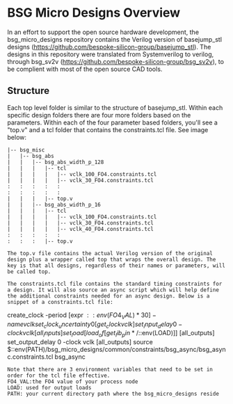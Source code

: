 # BSG Micro Designs Overview
In an effort to support the open source hardware development, the bsg_micro_designs repository contains the Verilog version of basejump_stl designs (https://github.com/bespoke-silicon-group/basejump_stl). The designs in this repository were translated from Systemverilog to verilog, through bsg_sv2v (https://github.com/bespoke-silicon-group/bsg_sv2v), to be complient with most of the open source CAD tools. 

## Structure
Each top level folder is similar to the structure of basejump_stl. Within each specific design folders there are four more folders based on the parameters. Within each of the four parameter based folders, you'll see a "top.v" and a tcl folder that contains the constraints.tcl file. See image below:
```
|-- bsg_misc
|   |-- bsg_abs
|   |   |-- bsg_abs_width_p_128
|   |   |   |-- tcl
|   |   |   |   |-- vclk_100_FO4.constraints.tcl
|   |   |   |   |-- vclk_30_FO4.constraints.tcl
:   :   :   :   :
:   :   :   :   :
|   |   |   |-- top.v
|   |   |-- bsg_abs_width_p_16
|   |   |   |-- tcl
|   |   |   |   |-- vclk_100_FO4.constraints.tcl
|   |   |   |   |-- vclk_30_FO4.constraints.tcl
|   |   |   |   |-- vclk_40_FO4.constraints.tcl
:   :   :   :   :
:   :   :   |-- top.v

The top.v file contains the actual Verilog version of the original design plus a wrapper called top that wraps the overall design. The key is that all designs, regardless of their names or parameters, will be called top.

The constraints.tcl file contains the standard timing constraints for a design. It will also source an async script which will help define the additional constraints needed for an async design. Below is a snippet of a constraints.tcl file:
```
create_clock -period [expr $::env(FO4_VAL)*30] -name vclk
set_clock_uncertainty 0 [get_clock vclk]
set_input_delay 0 -clock vclk [all_inputs]
set_load [load_of [get_lib_pin */$::env(LOAD)]] [all_outputs]
set_output_delay 0 -clock vclk [all_outputs]
source $::env(PATH)/bsg_micro_designs/common/constraints/bsg_async/bsg_async.constraints.tcl
bsg_async
```
Note that there are 3 environment variables that need to be set in order for the tcl file effective. 
FO4_VAL:the FO4 value of your process node
LOAD: used for output loads
PATH: your current directory path where the bsg_micro_designs reside
